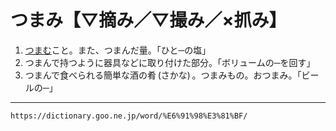 # つまみ【▽摘み／▽撮み／×抓み】

1. [つまむ](つまむ（摘む／撮む／抓む）)こと。また、つまんだ量。「ひと─の塩」
2. つまんで持つように器具などに取り付けた部分。「ボリュームの─を回す」
3. つまんで食べられる簡単な酒の肴 (さかな) 。つまみもの。おつまみ。「ビールの─」

---
`https://dictionary.goo.ne.jp/word/%E6%91%98%E3%81%BF/`